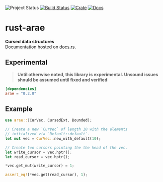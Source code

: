 ![Project Status](https://img.shields.io/badge/status-experimental-red)
[![Build Status](https://travis-ci.org/avitex/rust-arae.svg?branch=master)](https://travis-ci.org/avitex/rust-arae)
[![Crate](https://img.shields.io/crates/v/arae.svg)](https://crates.io/crates/arae)
[![Docs](https://docs.rs/arae/badge.svg)](https://docs.rs/arae)

# rust-arae

**Cursed data structures**  
Documentation hosted on [docs.rs](https://docs.rs/arae).

## Experimental

> **Until otherwise noted, this library is experimental. Unsound issues should be assumed until fixed and verified**

```toml
[dependencies]
arae = "0.2.0"
```

## Example

```rust
use arae::{CurVec, CursedExt, Bounded};

// Create a new `CurVec` of length 10 with the elements 
// initialized via `Default::default`.
let mut vec = CurVec::new_with_default(10);

// Create two cursors pointing the the head of the vec.
let write_cursor = vec.hptr();
let read_cursor = vec.hptr();

*vec.get_mut(write_cursor) = 1;

assert_eq!(*vec.get(read_cursor), 1);
```
